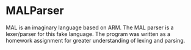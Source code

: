 # MALParser
MAL is an imaginary language based on ARM.
The MAL parser is a lexer/parser for this fake language.
The program was written as a homework assignment for greater understanding of lexing and parsing.
